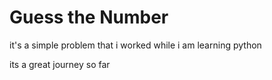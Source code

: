 # Guess the Number 
it's a simple problem that i worked while i am learning python 

its a great journey so far 

